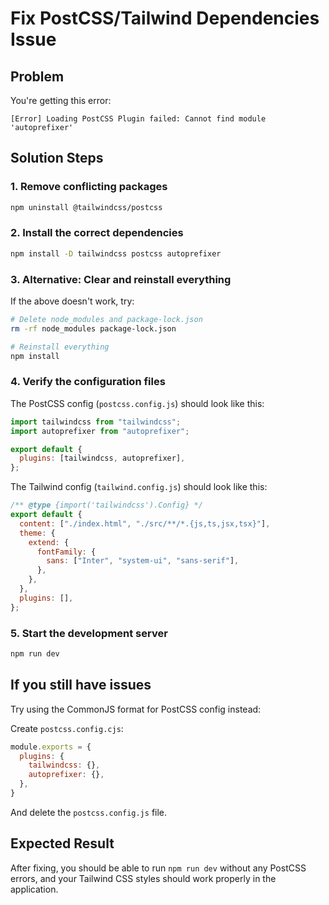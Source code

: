 # Fix PostCSS/Tailwind Dependencies Issue

## Problem
You're getting this error:
```
[Error] Loading PostCSS Plugin failed: Cannot find module 'autoprefixer'
```

## Solution Steps

### 1. Remove conflicting packages
```bash
npm uninstall @tailwindcss/postcss
```

### 2. Install the correct dependencies
```bash
npm install -D tailwindcss postcss autoprefixer
```

### 3. Alternative: Clear and reinstall everything
If the above doesn't work, try:
```bash
# Delete node_modules and package-lock.json
rm -rf node_modules package-lock.json

# Reinstall everything
npm install
```

### 4. Verify the configuration files

The PostCSS config (`postcss.config.js`) should look like this:
```javascript
import tailwindcss from "tailwindcss";
import autoprefixer from "autoprefixer";

export default {
  plugins: [tailwindcss, autoprefixer],
};
```

The Tailwind config (`tailwind.config.js`) should look like this:
```javascript
/** @type {import('tailwindcss').Config} */
export default {
  content: ["./index.html", "./src/**/*.{js,ts,jsx,tsx}"],
  theme: {
    extend: {
      fontFamily: {
        sans: ["Inter", "system-ui", "sans-serif"],
      },
    },
  },
  plugins: [],
};
```

### 5. Start the development server
```bash
npm run dev
```

## If you still have issues

Try using the CommonJS format for PostCSS config instead:

Create `postcss.config.cjs`:
```javascript
module.exports = {
  plugins: {
    tailwindcss: {},
    autoprefixer: {},
  },
}
```

And delete the `postcss.config.js` file.

## Expected Result
After fixing, you should be able to run `npm run dev` without any PostCSS errors, and your Tailwind CSS styles should work properly in the application.
